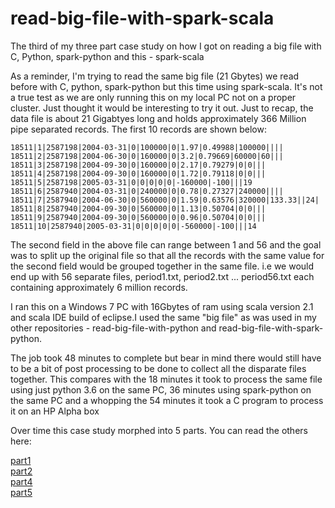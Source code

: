 # read-big-file-with-spark-scala
The third of my three part case study on how I got on reading a big file with C, Python, spark-python and this - spark-scala

As a reminder, I'm trying to read the same big file (21 Gbytes) we read before with C, python, spark-python but 
this time using spark-scala. It's not a true test as we are only running this on my local PC not on a proper 
cluster. Just thought it would be interesting to try it out. Just to recap, the data file is about 21 Gigabtyes long and holds 
approximately 366 Million pipe separated records. The first 10 records are shown below:


```
18511|1|2587198|2004-03-31|0|100000|0|1.97|0.49988|100000||||
18511|2|2587198|2004-06-30|0|160000|0|3.2|0.79669|60000|60|||
18511|3|2587198|2004-09-30|0|160000|0|2.17|0.79279|0|0|||
18511|4|2587198|2004-09-30|0|160000|0|1.72|0.79118|0|0|||
18511|5|2587198|2005-03-31|0|0|0|0|0|-160000|-100|||19
18511|6|2587940|2004-03-31|0|240000|0|0.78|0.27327|240000||||
18511|7|2587940|2004-06-30|0|560000|0|1.59|0.63576|320000|133.33||24|
18511|8|2587940|2004-09-30|0|560000|0|1.13|0.50704|0|0|||
18511|9|2587940|2004-09-30|0|560000|0|0.96|0.50704|0|0|||
18511|10|2587940|2005-03-31|0|0|0|0|0|-560000|-100|||14

```

The second field in the above file can range between 1 and 56 and the goal was to split up the original 
file so that all the records with the same value for the second field would be grouped together in the same file. i.e we 
would end up with 56 separate files, period1.txt, period2.txt ... period56.txt each containing approximately 6 million records.

I ran this on a Windows 7 PC with 16Gbytes of ram using scala version 2.1 and scala IDE build of eclipse.I used the same "big file" as was used in my other repositories - read-big-file-with-python and read-big-file-with-spark-python.

The job took 48 minutes to complete but bear in mind there would still have to be a bit of post processing to be done to 
collect all the disparate files together. This compares with the 18 minutes it took to process the same file using just 
python 3.6 on the same PC, 36 minutes using spark-python on the same PC and a whopping the 54 minutes it 
took a C program to process it on an HP Alpha box

Over time this case study morphed into 5 parts. You can read the others here:

[part1](https://github.com/taupirho/read-big-file-with-python)
<br>
[part2](https://github.com/taupirho/read-big-file-with-spark-python)
<br>
[part4](https://github.com/taupirho/read-big-file-with-amazon-emr)
<br>
[part5](https://github.com/taupirho/read-big-file-aws-athena-glue)

